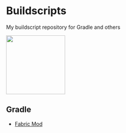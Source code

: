 # Buildscripts
My buildscript repository for Gradle and others

[<img src="https://cdn.buymeacoffee.com/buttons/v2/default-yellow.png" width="160">](https://www.buymeacoffee.com/NoEul)

## Gradle
* [Fabric Mod](https://github.com/No-Eul/Buildscripts/tree/fabric-mod/dev)
